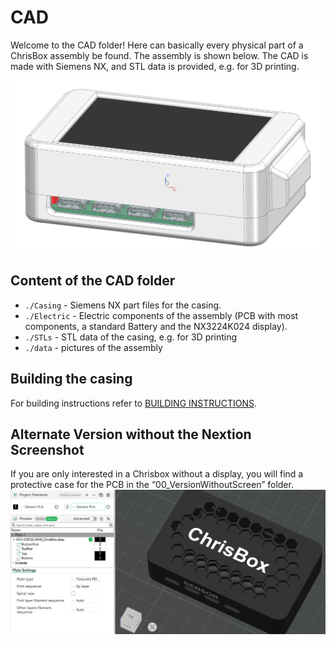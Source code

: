 # CAD

Welcome to the CAD folder!
Here can basically every physical part of a ChrisBox assembly be found. The assembly is shown below.
The CAD is made with Siemens NX, and STL data is provided, e.g. for 3D printing.

![Screenshot of a ChrisBox Assembly](/CAD/data/Assembly.png)

## Content of the CAD folder

- `./Casing` - Siemens NX part files for the casing.
- `./Electric` - Electric components of the assembly (PCB with most components, a standard Battery and the NX3224K024 display). 
- `./STLs` - STL data of the casing, e.g. for 3D printing
- `./data` - pictures of the assembly

## Building the casing

For building instructions refer to [BUILDING INSTRUCTIONS](/BUILDING_INSTRUCTIONS.md).

## Alternate Version without the Nextion Screenshot

If you are only interested in a Chrisbox without a display, you will find a protective case for the PCB in the “00_VersionWithoutScreen” folder. 
![Screenshot of a ChrisBox Assembly wihtout a screen](/CAD/00_VersionWithoutScreen/ScreenShotSlicerWithoutScreen.png)